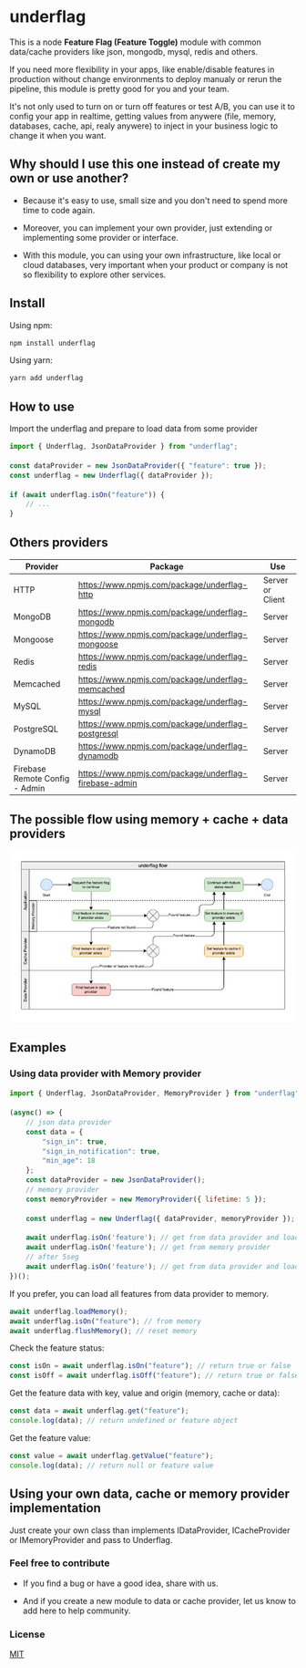 
# underflag

This is a node **Feature Flag (Feature Toggle)** module with common data/cache providers like json, mongodb, mysql, redis and others.

If you need more flexibility in your apps, like enable/disable features in production without change environments to deploy manualy or rerun the pipeline, this module is pretty good for you and your team.

It's not only used to turn on or turn off features or test A/B, you can use it to config your app in realtime, getting values from anywere (file, memory, databases, cache, api, realy anywere) to inject in your business logic to change it when you want.

## Why should I use this one instead of create my own or use another?

- Because it's easy to use, small size and you don't need to spend more time to code again.

- Moreover, you can implement your own provider, just extending or implementing some provider or interface.

- With this module, you can using your own infrastructure, like local or cloud databases, very important when your product or company is not so flexibility to explore other services.

## Install

Using npm:

```bash
npm install underflag
```

Using yarn:

```bash
yarn add underflag
```

## How to use

Import the underflag and prepare to load data from some provider

```js
import { Underflag, JsonDataProvider } from "underflag";

const dataProvider = new JsonDataProvider({ "feature": true });
const underflag = new Underflag({ dataProvider });

if (await underflag.isOn("feature")) {
    // ...
}

```

## Others providers

Provider | Package | Use
--- | --- | ---
HTTP | https://www.npmjs.com/package/underflag-http | Server or Client
MongoDB | https://www.npmjs.com/package/underflag-mongodb | Server
Mongoose | https://www.npmjs.com/package/underflag-mongoose | Server
Redis | https://www.npmjs.com/package/underflag-redis | Server
Memcached | https://www.npmjs.com/package/underflag-memcached | Server
MySQL | https://www.npmjs.com/package/underflag-mysql | Server
PostgreSQL | https://www.npmjs.com/package/underflag-postgresql | Server
DynamoDB | https://www.npmjs.com/package/underflag-dynamodb | Server
Firebase Remote Config - Admin | https://www.npmjs.com/package/underflag-firebase-admin | Server

## The possible flow using memory + cache + data providers

<p align="center" width="100%">
    <img src="assets/underflag-flow.jpg">
</p>

## Examples

### Using data provider with **Memory** provider

```js
import { Underflag, JsonDataProvider, MemoryProvider } from "underflag"; 

(async() => {
    // json data provider
    const data = {
        "sign_in": true,
        "sign_in_notification": true,
        "min_age": 18 
    };
    const dataProvider = new JsonDataProvider();
    // memory provider
    const memoryProvider = new MemoryProvider({ lifetime: 5 });

    const underflag = new Underflag({ dataProvider, memoryProvider });
    
    await underflag.isOn('feature'); // get from data provider and load memory
    await underflag.isOn('feature'); // get from memory provider
    // after 5seg
    await underflag.isOn('feature'); // get from data provider and load memory again
})();
```

If you prefer, you can load all features from data provider to memory.

```js
await underflag.loadMemory();
await underflag.isOn("feature"); // from memory
await underflag.flushMemory(); // reset memory
```

Check the feature status:

```js
const isOn = await underflag.isOn("feature"); // return true or false
const isOff = await underflag.isOff("feature"); // return true or false
```

Get the feature data with key, value and origin (memory, cache or data):

```js
const data = await underflag.get("feature");
console.log(data); // return undefined or feature object
```

Get the feature value:

```js
const value = await underflag.getValue("feature");
console.log(data); // return null or feature value
```

## Using your own data, cache or memory provider implementation

Just create your own class than implements IDataProvider, ICacheProvider or IMemoryProvider and pass to Underflag. 

### Feel free to contribute

- If you find a bug or have a good idea, share with us.

- And if you create a new module to data or cache provider, let us know to add here to help community.

### License

[MIT](LICENSE)